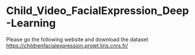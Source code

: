 # Child_Video_FacialExpression_Deep-Learning

Please go the following website and download the dataset
https://childrenfacialexpression.projet.liris.cnrs.fr/
